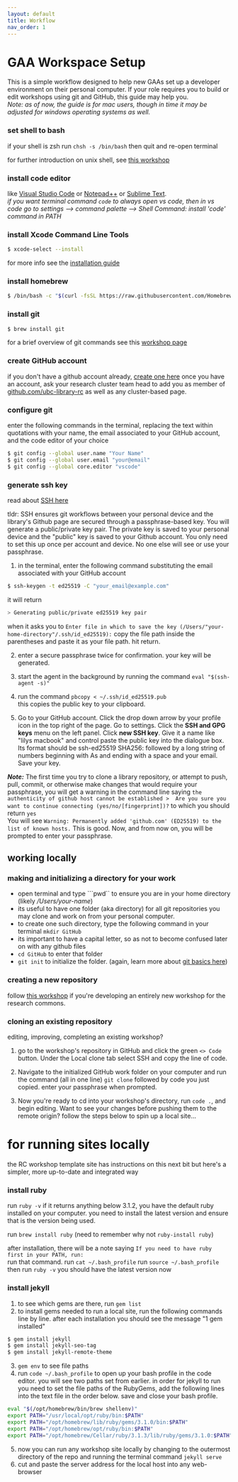 ```yaml
---
layout: default
title: Workflow
nav_order: 1
---
```


# GAA Workspace Setup

This is a simple workflow designed to help new GAAs set up a developer environment on their personal computer. If your role requires you to build or edit workshops using git and GitHub, this guide may help you.     
_Note: as of now, the guide is for mac users, though in time it may be adjusted for windows operating systems as well._



### set shell to bash 
if your shell is zsh run ```chsh -s /bin/bash``` then quit and re-open terminal
    
for further introduction on unix shell, see [this workshop](https://ubc-library-rc.github.io/intro-shell/content/01-what-is-the-shell.html) 

### install code editor
like [Visual Studio Code](https://code.visualstudio.com/download) or [Notepad++](https://notepad-plus-plus.org/) or [Sublime Text](https://www.sublimetext.com/3).    
_if you want terminal command ```code``` to always open vs code, then in vs code go to settings --> command palette --> Shell Command: install 'code' command in PATH_

### install Xcode Command Line Tools
```bash
$ xcode-select --install
```
for more info see the [installation guide](https://mac.install.guide/commandlinetools/4.html)

### install homebrew
```bash
$ /bin/bash -c "$(curl -fsSL https://raw.githubusercontent.com/Homebrew/install/HEAD/install.sh)"
```

### install git
```bash
$ brew install git
```
for a brief overview of git commands see this [workshop page](https://ubc-library-rc.github.io/intro-git/content/01_what_is_git.html)

### create GitHub account 
if you don't have a github account already, [create one here](https://github.com/signup?source=login)
once you have an account, ask your research cluster team head to add you as member of [github.com/ubc-library-rc](https://github.com/ubc-library-rc) as well as any cluster-based page. 

### configure git 
enter the following commands in the terminal, replacing the text within quotations with your name, the email associated to your GitHub account, and the code editor of your choice 

``` bash
$ git config --global user.name "Your Name"
$ git config --global user.email "your@email"
$ git config --global core.editor "vscode"
```

### generate ssh key 
read about [SSH here](https://docs.github.com/en/authentication/connecting-to-github-with-ssh/about-ssh)    
    
tldr: SSH ensures git workflows between your personal device and the library's Github page are secured through a passphrase-based key. You will generate a public/private key pair. The private key is saved to your personal device and the "public" key is saved to your Github account. You only need to set this up once per account and device. No one else will see or use your passphrase. 
    
1. in the terminal, enter the following command substituting the email associated with your GitHub account
```bash
$ ssh-keygen -t ed25519 -C "your_email@example.com"
```    

it will return 
```bash
> Generating public/private ed25519 key pair
```

when it asks you to  ```Enter file in which to save the key (/Users/"your-home-directory"/.ssh/id_ed25519):``` copy the file path inside the parentheses and paste it as your file path. hit return.    
    
2. enter a secure passphrase twice for confirmation. your key will be generated.     
    
3. start the agent in the background by running the command ```eval "$(ssh-agent -s)"```    
    
4. run the command ```pbcopy < ~/.ssh/id_ed25519.pub```     
this copies the public key to your clipboard.    
    
5. Go to your GitHub account. Click the drop down arrow by your profile icon in the top right of the page. Go to settings. Click the **SSH and GPG keys** menu on the left panel. Click **new SSH key**. Give it a name like "lilys macbook" and control paste the public key into the dialogue box. Its format should be ssh-ed25519 SHA256: followed by a long string of numbers beginning with As and ending with a space and your email. Save your key. 
    
***Note:*** The first time you try to clone a library repository, or attempt to push, pull, commit, or otherwise make changes that would require your passphrase, you will get a warning in the command line saying ```the authenticity of github host cannot be established >  Are you sure you want to continue connecting (yes/no/[fingerprint])?``` to which you should return ```yes```   
You will see ```Warning: Permanently added 'github.com' (ED25519) to the list of known hosts.```
This is good. Now, and from now on, you will be prompted to enter your passphrase. 

## working locally

### making and initializing a directory for your work
- open terminal and type ```pwd`` to ensure you are in your home directory (likely _/Users/your-name_)    
- its useful to have one folder (aka directory) for all git repositories you may clone and work on from your personal computer. 
- to create one such directory, type the following command in your terminal ```mkdir GitHub```   
- its important to have a capital letter, so as not to become confused later on with any github files
- ```cd GitHub``` to enter that folder
- ```git init``` to initialize the folder. (again, learn more about [git basics here](https://ubc-library-rc.github.io/intro-git/content/02_getting_started.html))

### creating a new repository 
follow [this workshop](https://ubc-library-rc.github.io/rc-workshop-template/#set-up-the-rc-workshop-site) if you're developing an entirely new workshop for the research commons. 

### cloning an existing repository 
editing, improving, completing an existing workshop? 
1. go to the workshop's repository in GitHub and click the green ```<> Code``` button. Under the Local clone tab select SSH and copy the line of code.    

2. Navigate to the initialized GitHub work folder on your computer and run the command (all in one line) ```git clone``` followed by code you just copied. enter your passphrase when prompted.   
   
3. Now you're ready to cd into your workshop's directory, run ```code .```, and begin editing. Want to see your changes before pushing them to the remote origin? follow the steps below to spin up a local site... 

# for running sites locally 
the RC workshop template site has instructions on this next bit but here's a simpler, more up-to-date and integrated way

### install ruby 
run ```ruby -v``` 
if it returns anything below 3.1.2, you have the default ruby installed on your computer. you need to install the latest version and ensure that is the version being used. 

run ```brew install ruby``` (need to remember why not ```ruby-install ruby```)

after installation, there will be a note saying ```If you need to have ruby first in your PATH, run:```       
run that command.
run ```cat ~/.bash_profile```
run ```source ~/.bash_profile```
then run ```ruby -v```
you should have the latest version now

### install jekyll
1. to see which gems are there, run ```gem list```   
2. to install gems needed to run a local site, run the following commands line by line. after each installation you should see the message "1 gem installed"

```bash
$ gem install jekyll
$ gem install jekyll-seo-tag
$ gem install jekyll-remote-theme
```
3. ```gem env``` to see file paths   
4. run ```code ~/.bash_profile``` to open up your bash profile in the code editor. you will see two paths set from earlier. in order for jekyll to run you need to set the file paths of the RubyGems, add the following lines into the text file in the order below. save and close your bash profile.    
```bash
eval "$(/opt/homebrew/bin/brew shellenv)"
export PATH="/usr/local/opt/ruby/bin:$PATH"
export PATH="/opt/homebrew/lib/ruby/gems/3.1.0/bin:$PATH"
export PATH="/opt/homebrew/opt/ruby/bin:$PATH"
export PATH="/opt/homebrew/Cellar/ruby/3.1.3/lib/ruby/gems/3.1.0:$PATH"
```
5. now you can run any workshop site locally by changing to the outermost directory of the repo and running the terminal command ```jekyll serve```
6. cut and paste the server address for the local host into any web-browser
